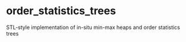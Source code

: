 # order_statistics_trees
STL-style implementation of in-situ min-max heaps and order statistics trees
